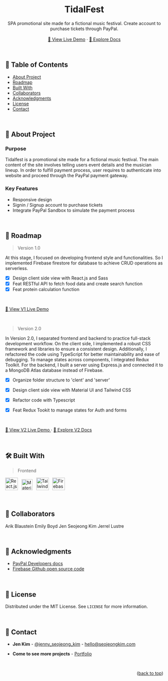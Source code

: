 <a name="readme-top"></a>
<!-- PROJECT OVERVIEW -->
<br />
<div align="center">
  <h1 align="center">TidalFest</h1>

  <p align="center">
    SPA promotional site made for a fictional music festival. Create account to purchase tickets through PayPal.
    <br />
    <br />
    <a href="https://daily-protein.seojeongkim.com/" target="_blank">🚀 View Live Demo</a>
    ·
    <a href="https://github.com/JerrelLustre/TidalFest">📝 Explore Docs</a>
  </p>
</div>

<br />

<!-- TABLE OF CONTENTS -->
## 📗 Table of Contents
- [About Project](#about-project)
- [Roadmap](#roadmap)
- [Built With](#built-with)
- [Collaborators](#collaborators)
- [Acknowledgments](#acknowledgments)
- [License](#license)
- [Contact](#contact)

<br />

<!-- ABOUT PROJECT -->
## 📖 About Project 
<a name="about-project"></a>

### Purpose
Tidalfest is a promotional site made for a fictional music festival. The main content of the site involves telling users event details and the musician lineup. In order to fulfill payment process, user requires to authenticate into website and proceed through the PayPal payment gateway.

### Key Features
- Responsive design
- Signin / Signup account to purchase tickets
- Integrate PayPal Sandbox to simulate the payment process

<br />

<!-- ROADMAP -->
## 🔭 Roadmap 
<a name="roadmap"></a>

> Version 1.0 

At this stage, I focused on developing frontend style and functionalities. So I implemented Firebase firestore for database to achieve CRUD operations as serverless. 

- [X] Design client side view with React.js and Sass
- [X] Feat RESTful API to fetch food data and create search function
- [X] Feat protein calculation function

<br/>

<p>
  <a href="https://daily-protein-v1.seojeongkim.com/" target="_blank">
    🚀 View V1 Live Demo
  </a>
</p>

<br />

> Version 2.0

In Version 2.0, I separated frontend and backend to practice full-stack development workflow. On the client side, I implemented a robust CSS framework and libraries to ensure a consistent design. Additionally, I refactored the code using TypeScript for better maintainability and ease of debugging. To manage states across components, I integrated Redux Toolkit. For the backend, I built a server using Express.js and connected it to a MongoDB Atlas database instead of Firebase.

- [X] Organize folder structure to 'clent' and 'server'
- [X] Design client side view with Material UI and Tailwind CSS
- [X] Refactor code with Typescript
- [X] Feat Redux Tookit to manage states for Auth and forms


<br/>

<p>
  <a href="https://daily-protein.seojeongkim.com/" target="_blank">
    🚀 View V2 Live Demo
  </a>
  ·
  <a href="https://github.com/JerrelLustre/TidalFest" target="_blank">
    📝 Explore V2 Docs
  </a>
</p>

<br />

<!-- BUILT WITH -->
## 🛠 Built With 
<a name="built-with"></a>

> Frontend
<p>
    <img src="https://cdn.jsdelivr.net/gh/devicons/devicon/icons/react/react-original.svg" title="React.js" width="40" height="40"/> &nbsp;
    <img src="https://cdn.jsdelivr.net/gh/devicons/devicon/icons/materialui/materialui-original.svg" title="Material UI" width="35" height="35" /> &nbsp;
    <img src="https://cdn.jsdelivr.net/gh/devicons/devicon/icons/tailwindcss/tailwindcss-plain.svg" title="Tailwind Css" width="40" height="40" /> &nbsp;
    <img src="https://cdn.jsdelivr.net/gh/devicons/devicon/icons/firebase/firebase-plain-wordmark.svg" title="Firebase" width="40" height="40"/> &nbsp;   
</p>


<br />

<!-- Collaborators -->
## 👥 Collaborators
<a name="collaborators"></a>
Arik Blaustein
Emily Boyd
Jen Seojeong Kim
Jerrel Lustre

<br />


<!-- ACKNOWLEDGEMENTS -->
## 🙏 Acknowledgments
<a name="acknowledgments"></a>

* [PayPal Developers docs](https://developer.paypal.com/home)
* [Firebase Github open source code](https://github.com/firebase/)

<br />

<!-- LICENSE -->
## 📝 License
<a name="license"></a>

Distributed under the MIT License. See `LICENSE` for more information.

<br />

<!-- CONTACT -->
## 📨 Contact
<a name="contact"></a>

- **Jen Kim** - [@jenny_seojeong_kim](https://www.linkedin.com/in/jenny-seojeong-kim/) - hello@seojeongkim.com

- **Come to see more projects** - [Portfolio](https://seojeongkim.com)

<br />

<p align="right">(<a href="#readme-top">back to top</a>)</p>

